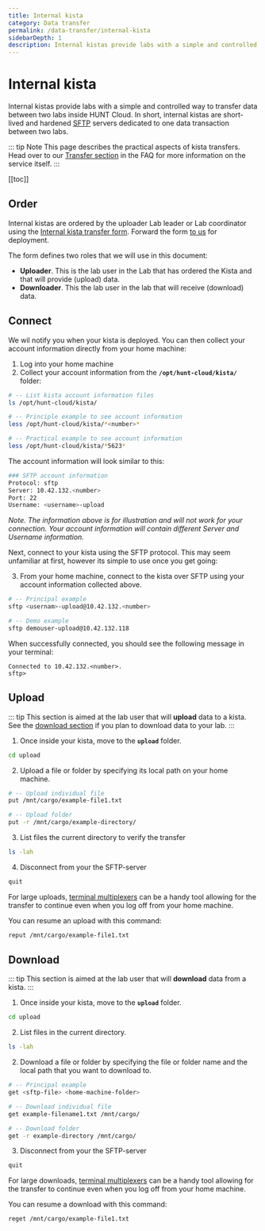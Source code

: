 ```yaml
---
title: Internal kista
category: Data transfer
permalink: /data-transfer/internal-kista
sidebarDepth: 1
description: Internal kistas provide labs with a simple and controlled way to transfer data between two labs inside HUNT Cloud.
---
```


# Internal kista

Internal kistas provide labs with a simple and controlled way to transfer data between two labs inside HUNT Cloud. In short, internal kistas are short-lived and hardened [SFTP](https://en.wikipedia.org/wiki/SSH_File_Transfer_Protocol) servers dedicated to one data transaction between two labs.

::: tip Note
This page describes the practical aspects of kista transfers. Head over to our [Transfer section](/faq/transfer/) in the FAQ for more information on the service itself.
:::


[[toc]]

## Order

Internal kistas are ordered by the uploader Lab leader or Lab coordinator using the [Internal kista transfer form](/about/agreements/#internal-kista-transfer-form). Forward the form [to us](/contact) for deployment.

The form defines two roles that we will use in this document:

- **Uploader**. This is the lab user in the Lab that has ordered the Kista and that will provide (upload) data.
- **Downloader**. This the lab user in the lab that will receive (download) data.

## Connect

We wil notify you when your kista is deployed. You can then collect your account information directly from your home machine:

1. Log into your home machine
2. Collect your account information from the **`/opt/hunt-cloud/kista/`** folder:

```bash
# -- List kista account information files
ls /opt/hunt-cloud/kista/

# -- Principle example to see account information
less /opt/hunt-cloud/kista/*<number>*

# -- Practical example to see account information
less /opt/hunt-cloud/kista/*5623*
```

The account information will look similar to this:

```bash
### SFTP account information
Protocol: sftp
Server: 10.42.132.<number>
Port: 22
Username: <username>-upload
```

*Note. The information above is for illustration and will not work for your connection. Your account information will contain different Server and Username information.*

Next, connect to your kista using the SFTP protocol. This may seem unfamiliar at first, however its simple to use once you get going:

3. From your home machine, connect to the kista over SFTP using your account information collected above.

```bash
# -- Principal example
sftp <usernam>-upload@10.42.132.<number>

# -- Demo example
sftp demouser-upload@10.42.132.118
```

When successfully connected, you should see the following message in your terminal:

```
Connected to 10.42.132.<number>.
sftp>
```

## Upload

::: tip
This section is aimed at the lab user that will **upload** data to a kista. See the [download section](#download) if you plan to download data to your lab.
:::

1. Once inside your kista, move to the **`upload`** folder.

```bash
cd upload
```

2. Upload a file or folder by specifying its local path on your home machine.

```bash
# -- Upload individual file
put /mnt/cargo/example-file1.txt

# -- Upload folder
put -r /mnt/cargo/example-directory/
```

3. List files the current directory to verify the transfer

```bash
ls -lah
```

4. Disconnect from your the SFTP-server

```bash
quit
```

For large uploads, [terminal multiplexers](/working-in-your-lab/technical-tools/terminal-multiplexers/#gnu-screen) can be a handy tool allowing for the transfer to continue even when you log off from your home machine.

You can resume an upload with this command:

```bash
reput /mnt/cargo/example-file1.txt
```



## Download

::: tip
This section is aimed at the lab user that will **download** data from a kista.
:::

1. Once inside your kista, move to the **`upload`** folder.

```bash
cd upload
```

2. List files in the current directory.

```bash
ls -lah
```

2. Download a file or folder by specifying the file or folder name and the local path that you want to download to.

```bash
# -- Principal example
get <sftp-file> <home-machine-folder>

# -- Download individual file
get example-filename1.txt /mnt/cargo/

# -- Download folder
get -r example-directory /mnt/cargo/
```

3. Disconnect from your the SFTP-server

```bash
quit
```

For large downloads, [terminal multiplexers](/working-in-your-lab/technical-tools/terminal-multiplexers/#gnu-screen) can be a handy tool allowing for the transfer to continue even when you log off from your home machine.

You can resume a download with this command:

```bash
reget /mnt/cargo/example-file1.txt
```
